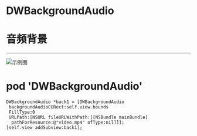 # DWBackgroundAudio
# 音频背景

---
![示例图](https://github.com/dwanghello/DWBackgroundAudio/blob/master/视频背景.gif)

# pod 'DWBackgroundAudio'

    DWBackgroundAudio *back1 = [DWBackgroundAudio
     backgroundAudioCGRect:self.view.bounds 
     FillType:0 
     URLPath:[NSURL fileURLWithPath:[[NSBundle mainBundle]
      pathForResource:@"video.mp4" ofType:nil]]];    
    [self.view addSubview:back1];

